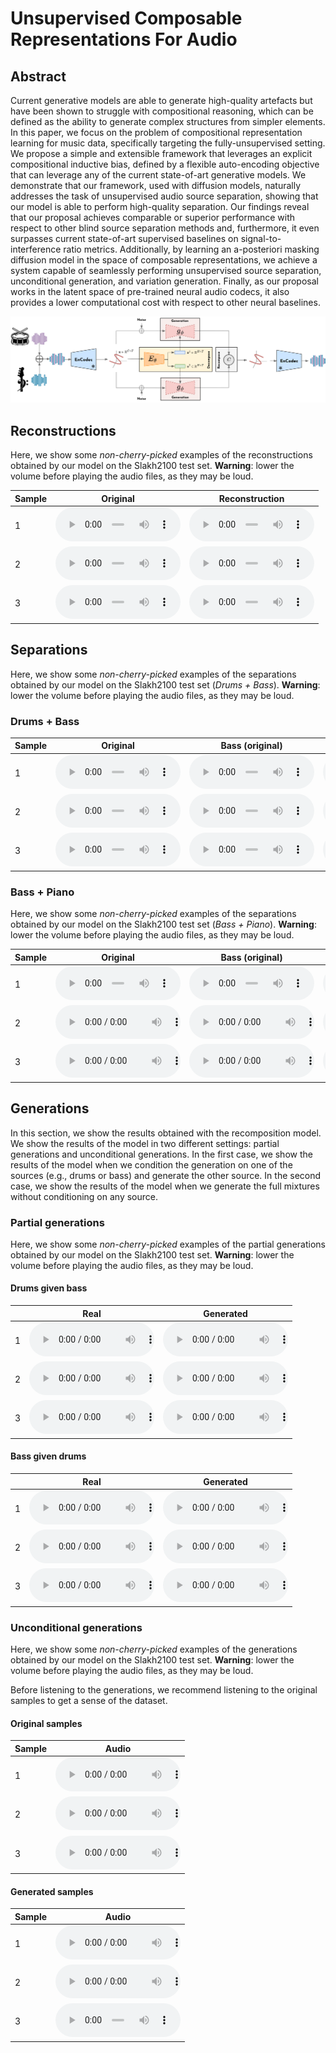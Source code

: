 # Unsupervised Composable Representations For Audio 

## Abstract

Current generative models are able to generate high-quality artefacts but have been shown to struggle with compositional reasoning, which can be defined as the ability to generate complex structures from simpler elements. In this paper, we focus on the problem of compositional representation learning for music data, specifically targeting the fully-unsupervised setting. We propose a simple and extensible framework that leverages an explicit compositional inductive bias, defined by a flexible auto-encoding objective that can leverage any of the current state-of-art generative models. We demonstrate that our framework, used with diffusion models, naturally addresses the task of unsupervised audio source separation, showing that our model is able to perform high-quality separation. Our findings reveal that our proposal achieves comparable or superior performance with respect to other blind source separation methods and, furthermore, it even surpasses current state-of-art supervised baselines on signal-to-interference ratio metrics. Additionally, by learning an a-posteriori masking diffusion model in the space of composable representations, we achieve a system capable of seamlessly performing unsupervised source separation, unconditional generation, and variation generation. Finally, as our proposal works in the latent space of pre-trained neural audio codecs, it also provides a lower computational cost with respect to other neural baselines.

<p align="center">
  <img src="imgs/model.png"/>
</p>

## Reconstructions

Here, we show some *non-cherry-picked* examples of the reconstructions obtained by our model on the Slakh2100 test set. **Warning**: lower the volume before playing the audio files, as they may be loud.

| Sample | Original                                                                  | Reconstruction                                                           |
|--------|---------------------------------------------------------------------------|--------------------------------------------------------------------------|
| 1      | <audio src="audio/rec/orig_1.wav" controls style="width:  200px"></audio> | <audio src="audio/rec/rec_1.wav" controls style="width:  200px"></audio> |
| 2      | <audio src="audio/rec/orig_2.wav" controls style="width:  200px"></audio> | <audio src="audio/rec/rec_2.wav" controls style="width:  200px"></audio> |
| 3      | <audio src="audio/rec/orig_3.wav" controls style="width:  200px"></audio> | <audio src="audio/rec/rec_3.wav" controls style="width:  200px"></audio> |

## Separations

Here, we show some *non-cherry-picked* examples of the separations obtained by our model on the Slakh2100 test set (*Drums + Bass*). **Warning**: lower the volume before playing the audio files, as they may be loud.

### Drums + Bass

| Sample | Original                                                             | Bass (original)                                                           | Bass (ours)                                                                    | Drums (original)                                                           | Drums (ours)                                                                    |
|--------|----------------------------------------------------------------------|---------------------------------------------------------------------------|--------------------------------------------------------------------------------|----------------------------------------------------------------------------|---------------------------------------------------------------------------------|
| 1      | <audio src="audio/sep/ours/1.wav" controls style="width:  200px"></audio> | <audio src="audio/sep/ours/1_bass.wav" controls style="width:  200px"></audio> | <audio src="audio/sep/ours/1_bass_ours.wav" controls style="width:  200px"></audio> | <audio src="audio/sep/ours/1_drums.wav" controls style="width:  200px"></audio> | <audio src="audio/sep/ours/1_drums_ours.wav" controls style="width:  200px"></audio> |
| 2      | <audio src="audio/sep/ours/2.wav" controls style="width:  200px"></audio> | <audio src="audio/sep/ours/2_bass.wav" controls style="width:  200px"></audio> | <audio src="audio/sep/ours/2_bass_ours.wav" controls style="width:  200px"></audio> | <audio src="audio/sep/ours/2_drums.wav" controls style="width:  200px"></audio> | <audio src="audio/sep/ours/2_drums_ours.wav" controls style="width:  200px"></audio> |
| 3      | <audio src="audio/sep/ours/3.wav" controls style="width:  200px"></audio> | <audio src="audio/sep/ours/3_bass.wav" controls style="width:  200px"></audio> | <audio src="audio/sep/ours/3_bass_ours.wav" controls style="width:  200px"></audio> | <audio src="audio/sep/ours/3_drums.wav" controls style="width:  200px"></audio> | <audio src="audio/sep/ours/3_drums_ours.wav" controls style="width:  200px"></audio> |

### Bass + Piano

Here, we show some *non-cherry-picked* examples of the separations obtained by our model on the Slakh2100 test set (*Bass + Piano*). **Warning**: lower the volume before playing the audio files, as they may be loud.

| Sample | Original                                                                     | Bass (original)                                                                   | Bass (ours)                                                                            | Piano (original)                                                                   | Piano (ours)                                                                            |
|--------|------------------------------------------------------------------------------|-----------------------------------------------------------------------------------|----------------------------------------------------------------------------------------|------------------------------------------------------------------------------------|-----------------------------------------------------------------------------------------|
| 1      | <audio src="audio/sep/ours_dp/1.wav" controls style="width:  200px"></audio> | <audio src="audio/sep/ours_dp/1_bass.wav" controls style="width:  200px"></audio> | <audio src="audio/sep/ours_dp/1_bass_ours.wav" controls style="width:  200px"></audio> | <audio src="audio/sep/ours_dp/1_piano.wav" controls style="width:  200px"></audio> | <audio src="audio/sep/ours_dp/1_piano_ours.wav" controls style="width:  200px"></audio> |
| 2      | <audio src="audio/sep/ours_dp/2.wav" controls style="width:  200px"></audio> | <audio src="audio/sep/ours_dp/2_bass.wav" controls style="width:  200px"></audio> | <audio src="audio/sep/ours_dp/2_bass_ours.wav" controls style="width:  200px"></audio> | <audio src="audio/sep/ours_dp/2_piano.wav" controls style="width:  200px"></audio> | <audio src="audio/sep/ours_dp/2_piano_ours.wav" controls style="width:  200px"></audio> |
| 3      | <audio src="audio/sep/ours_dp/3.wav" controls style="width:  200px"></audio> | <audio src="audio/sep/ours_dp/3_bass.wav" controls style="width:  200px"></audio> | <audio src="audio/sep/ours_dp/3_bass_ours.wav" controls style="width:  200px"></audio> | <audio src="audio/sep/ours_dp/3_piano.wav" controls style="width:  200px"></audio> | <audio src="audio/sep/ours_dp/3_piano_ours.wav" controls style="width:  200px"></audio> |

## Generations

In this section, we show the results obtained with the recomposition model. We show the results of the model in two different settings: partial generations and unconditional generations. In the first case, we show the results of the model when we condition the generation on one of the sources (e.g., drums or bass) and generate the other source. In the second case, we show the results of the model when we generate the full mixtures without conditioning on any source.

### Partial generations

Here, we show some *non-cherry-picked* examples of the partial generations obtained by our model on the Slakh2100 test set. **Warning**: lower the volume before playing the audio files, as they may be loud.

#### Drums given bass

|   | Real                                                                               | Generated                                                                              |
|---|------------------------------------------------------------------------------------|----------------------------------------------------------------------------------------|
| 1 | <audio src="audio/gen-var/drums/1.wav" controls style="width:  200px"></audio> | <audio src="audio/gen-var/drums/1_gen.wav" controls style="width:  200px"></audio> |
| 2 | <audio src="audio/gen-var/drums/2.wav" controls style="width:  200px"></audio> | <audio src="audio/gen-var/drums/2_gen.wav" controls style="width:  200px"></audio> |
| 3 | <audio src="audio/gen-var/drums/3.wav" controls style="width:  200px"></audio> | <audio src="audio/gen-var/drums/3_gen.wav" controls style="width:  200px"></audio> |

#### Bass given drums

|   | Real                                                                               | Generated                                                                              |
|---|------------------------------------------------------------------------------------|----------------------------------------------------------------------------------------|
| 1 | <audio src="audio/gen-var/bass/1.wav" controls style="width:  200px"></audio> | <audio src="audio/gen-var/bass/1_gen.wav" controls style="width:  200px"></audio> |
| 2 | <audio src="audio/gen-var/bass/2.wav" controls style="width:  200px"></audio> | <audio src="audio/gen-var/bass/2_gen.wav" controls style="width:  200px"></audio> |
| 3 | <audio src="audio/gen-var/bass/3.wav" controls style="width:  200px"></audio> | <audio src="audio/gen-var/bass/3_gen.wav" controls style="width:  200px"></audio> |

### Unconditional generations

Here, we show some *non-cherry-picked* examples of the generations obtained by our model on the Slakh2100 test set. **Warning**: lower the volume before playing the audio files, as they may be loud.

Before listening to the generations, we recommend listening to the original samples to get a sense of the dataset.

#### Original samples

| Sample | Audio                                                                     |
|--------|---------------------------------------------------------------------------|
| 1      | <audio src="audio/gen/orig/1.wav" controls style="width:  200px"></audio> |
| 2      | <audio src="audio/gen/orig/2.wav" controls style="width:  200px"></audio> |
| 3      | <audio src="audio/gen/orig/3.wav" controls style="width:  200px"></audio> |

#### Generated samples

| Sample | Audio                                                                    |
|--------|--------------------------------------------------------------------------|
| 1      | <audio src="audio/gen/gen/1.wav" controls style="width:  200px"></audio> |
| 2      | <audio src="audio/gen/gen/2.wav" controls style="width:  200px"></audio> |
| 3      | <audio src="audio/gen/gen/3.wav" controls style="width:  200px"></audio> |